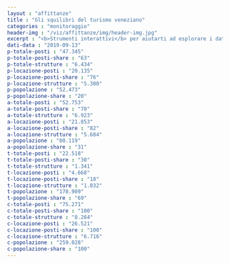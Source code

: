 ```yaml
---
layout : "affittanze"
title : "Gli squilibri del turismo veneziano"
categories : "monitoraggio"
header-img : "/viz/affittanze/img/header-img.jpg"
excerpt : "<b>Strumenti interattivi</b> per aiutarti ad esplorare i dati aggiornati sul settore ricettivo alberghiero ed extra-alberghiero. Troverai numeri aggiornati mensilmente, linee del tempo, mappe e un tool interattivo per esplorare a colpo d'occhio la concentrazione degli annunci di Airbnb."
dati-data : "2019-09-13"
p-totale-posti : "47.345"
p-totale-posti-share : "63"
p-totale-strutture : "6.434"
p-locazione-posti : "20.135"
p-locazione-posti-share : "76"
p-locazione-strutture : "5.300"
p-popolazione : "52.473"
p-popolazione-share : "20"
a-totale-posti : "52.753"
a-totale-posti-share : "70"
a-totale-strutture : "6.923"
a-locazione-posti : "21.853"
a-locazione-posti-share : "82"
a-locazione-strutture : "5.684"
a-popolazione : "80.119"
a-popolazione-share : "31"
t-totale-posti : "22.518"
t-totale-posti-share : "30"
t-totale-strutture : "1.341"
t-locazione-posti : "4.668"
t-locazione-posti-share : "18"
t-locazione-strutture : "1.032"
t-popolazione : "178.909"
t-popolazione-share : "69"
c-totale-posti : "75.271"
c-totale-posti-share : "100"
c-totale-strutture : "8.264"
c-locazione-posti : "26.521"
c-locazione-posti-share : "100"
c-locazione-strutture : "6.716"
c-popolazione : "259.028"
c-popolazione-share : "100"
---
```


